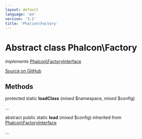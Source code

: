 ```yaml
---
layout: default
language: 'en'
version: '3.2'
title: 'Phalcon\Factory'
---
```

# Abstract class **Phalcon\Factory**

*implements* [Phalcon\FactoryInterface](/3.2/en/api/Phalcon_FactoryInterface)

<a href="https://github.com/phalcon/cphalcon/tree/v3.2.0/phalcon/factory.zep" class="btn btn-default btn-sm">Source on GitHub</a>

## Methods
protected static  **loadClass** (*mixed* $namespace, *mixed* $config)

...


abstract public static  **load** (*mixed* $config) inherited from [Phalcon\FactoryInterface](/3.2/en/api/Phalcon_FactoryInterface)

...


